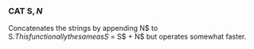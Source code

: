 

### CAT S$, N$

Concatenates the strings by appending N$ to S$. This functionally the same as S$ = S$ + N$ but operates somewhat faster.